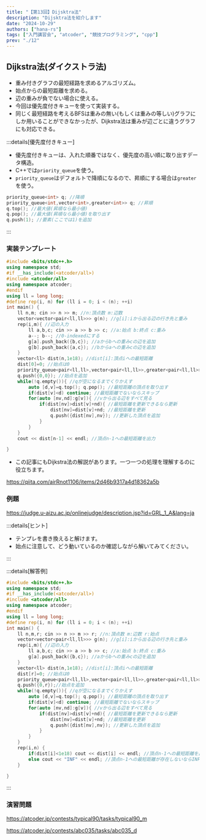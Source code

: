 ```yaml
---
title: "【第13回】Dijsktra法"
description: "Dijsktra法を紹介します"
date: "2024-10-29"
authors: ["hana-rs"]
tags: ["入門講習会", "atcoder", "競技プログラミング", "cpp"]
prev: "./12"
---
```


## Dijkstra法(ダイクストラ法)

- 重み付きグラフの最短経路を求めるアルゴリズム。
- 始点からの最短距離を求める。
- 辺の重みが負でない場合に使える。
- 今回は優先度付きキューを使って実装する。
- 同じく最短経路を考えるBFSは重みの無い(もしくは重みの等しい)グラフにしか用いることができなかったが、Dijkstra法は重みが辺ごとに違うグラフにも対応できる。

:::details[優先度付きキュー]

- 優先度付きキューは、入れた順番ではなく、優先度の高い順に取り出すデータ構造。
- C++では`priority_queue`を使う。
- `priority_queue`はデフォルトで降順になるので、昇順にする場合は`greater`を使う。

```cpp
priority_queue<int> q; //降順
priority_queue<int,vector<int>,greater<int>> q; //昇順
q.top(); //最大値(昇順なら最小値)
q.pop(); //最大値(昇順なら最小値)を取り出す
q.push(1); //要素(ここでは1)を追加
```

:::

### 実装テンプレート

```cpp
#include <bits/stdc++.h>
using namespace std;
#if __has_include(<atcoder/all>)
#include <atcoder/all>
using namespace atcoder;
#endif
using ll = long long;
#define rep(i, n) for (ll i = 0; i < (n); ++i)
int main() {
    ll n,m; cin >> n >> m; //n:頂点数 m:辺数
    vector<vector<pair<ll,ll>>> g(n); //g[i]:iから出る辺の行き先と重み
    rep(i,m){ //辺の入力
        ll a,b,c; cin >> a >> b >> c; //a:始点 b:終点 c:重み
        a--; b--; //0-indexedにする
        g[a].push_back({b,c}); //aからbへの重みcの辺を追加
        g[b].push_back({a,c}); //bからaへの重みcの辺を追加
    }
    vector<ll> dist(n,1e18); //dist[i]:頂点iへの最短距離
    dist[0]=0; //始点は0
    priority_queue<pair<ll,ll>,vector<pair<ll,ll>>,greater<pair<ll,ll>>> q; //{最短距離,頂点}を昇順にする優先度付きキュー
    q.push({0,0}); //始点を追加
    while(!q.empty()){ //qが空になるまでくりかえす
        auto [d,v]=q.top(); q.pop(); //最短距離の頂点を取り出す
        if(dist[v]<d) continue; //最短距離でないならスキップ
        for(auto [nv,nd]:g[v]){ //vから出る辺をすべて見る
            if(dist[nv]>dist[v]+nd){ //最短距離を更新できるなら更新
                dist[nv]=dist[v]+nd; //最短距離を更新
                q.push({dist[nv],nv}); //更新した頂点を追加
            }
        }
    }
    cout << dist[n-1] << endl; //頂点n-1への最短距離を出力

}
```

- この記事にもDijkstra法の解説があります。一つ一つの処理を理解するのに役立ちます。

<https://qiita.com/airRnot1106/items/2d46b9317a4d18362a5b>

### 例題

<https://judge.u-aizu.ac.jp/onlinejudge/description.jsp?id=GRL_1_A&lang=ja>

:::details[ヒント]

- テンプレを書き換えると解けます。
- 始点に注意して、どう動いているのか確認しながら解いてみてください。

:::

:::details[解答例]

```cpp
#include <bits/stdc++.h>
using namespace std;
#if __has_include(<atcoder/all>)
#include <atcoder/all>
using namespace atcoder;
#endif
using ll = long long;
#define rep(i, n) for (ll i = 0; i < (n); ++i)
int main() {
    ll n,m,r; cin >> n >> m >> r; //n:頂点数 m:辺数 r:始点
    vector<vector<pair<ll,ll>>> g(n); //g[i]:iから出る辺の行き先と重み
    rep(i,m){ //辺の入力
        ll a,b,c; cin >> a >> b >> c; //a:始点 b:終点 c:重み
        g[a].push_back({b,c}); //aからbへの重みcの辺を追加
    }
    vector<ll> dist(n,1e18); //dist[i]:頂点iへの最短距離
    dist[r]=0; //始点は0
    priority_queue<pair<ll,ll>,vector<pair<ll,ll>>,greater<pair<ll,ll>>> q; //{最短距離,頂点}を昇順にする優先度付きキュー
    q.push({0,r});//始点を追加
    while(!q.empty()){ //qが空になるまでくりかえす
        auto [d,v]=q.top(); q.pop(); //最短距離の頂点を取り出す
        if(dist[v]<d) continue; //最短距離でないならスキップ
        for(auto [nv,nd]:g[v]){ //vから出る辺をすべて見る
            if(dist[nv]>dist[v]+nd){ //最短距離を更新できるなら更新
                dist[nv]=dist[v]+nd; //最短距離を更新
                q.push({dist[nv],nv}); //更新した頂点を追加
            }
        }
    }
    rep(i,n) {
        if(dist[i]<1e18) cout << dist[i] << endl; //頂点n-1への最短距離を出力
        else cout << "INF" << endl; //頂点n-1への最短距離が存在しないならINFを出力
    }

}

```

:::

### 演習問題

<https://atcoder.jp/contests/typical90/tasks/typical90_m>

<https://atcoder.jp/contests/abc035/tasks/abc035_d>
